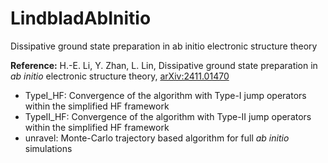 # LindbladAbInitio
Dissipative ground state preparation in ab initio electronic structure theory

**Reference:**
H.-E. Li, Y. Zhan, L. Lin, Dissipative ground state preparation in *ab initio* electronic structure theory, [arXiv:2411.01470](https://arxiv.org/abs/2411.01470)

+ TypeI_HF: Convergence of the algorithm with Type-I jump operators within the simplified HF framework
+ TypeII_HF: Convergence of the algorithm with Type-II jump operators within the simplified HF framework
+ unravel: Monte-Carlo trajectory based algorithm for full *ab initio* simulations
